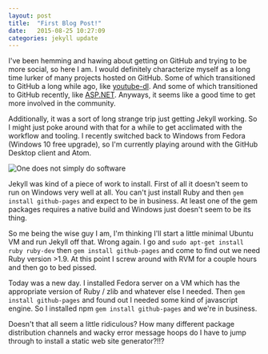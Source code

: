 ```yaml
---
layout: post
title:  "First Blog Post!"
date:   2015-08-25 10:27:09
categories: jekyll update
---
```

I've been hemming and hawing about getting on GitHub and trying to be more social, so here I am. I would definitely characterize myself as a long time lurker of many projects hosted on GitHub. Some of which transitioned to GitHub a long while ago, like [youtube-dl][youtube-dl]. And some of which transitioned to GitHub recently, like [ASP.NET][aspnet]. Anyways, it seems like a good time to get more involved in the community.

Additionally, it was a sort of long strange trip just getting Jekyll working. So I might just poke around with that for a while to get acclimated with the workflow and tooling. I recently switched back to Windows from Fedora (Windows 10 free upgrade), so I'm currently playing around with the GitHub Desktop client and Atom.

![One does not simply do software](http://cdn.meme.am/instances/500x/64126770.jpg)

Jekyll was kind of a piece of work to install. First of all it doesn't seem to run on Windows very well at all. You can't just install Ruby and then `gem install github-pages` and expect to be in business. At least one of the gem packages requires a native build and Windows just doesn't seem to be its thing.

So me being the wise guy I am, I'm thinking I'll start a little minimal Ubuntu VM and run Jekyll off that. Wrong again. I go and `sudo apt-get install ruby ruby-dev` then `gem install github-pages` and come to find out we need Ruby version >1.9. At this point I screw around with RVM for a couple hours and then go to bed pissed.

Today was a new day. I installed Fedora server on a VM which has the appropriate version of Ruby / zlib and whatever else I needed. Then `gem install github-pages` and found out I needed some kind of javascript engine. So I installed npm `gem install github-pages` and we're in business.

Doesn't that all seem a little ridiculous? How many different package distribution channels and wacky error message hoops do I have to jump through to install a static web site generator?!!?

[youtube-dl]:      https://github.com/rg3/youtube-dl
[aspnet]:   https://github.com/aspnet
